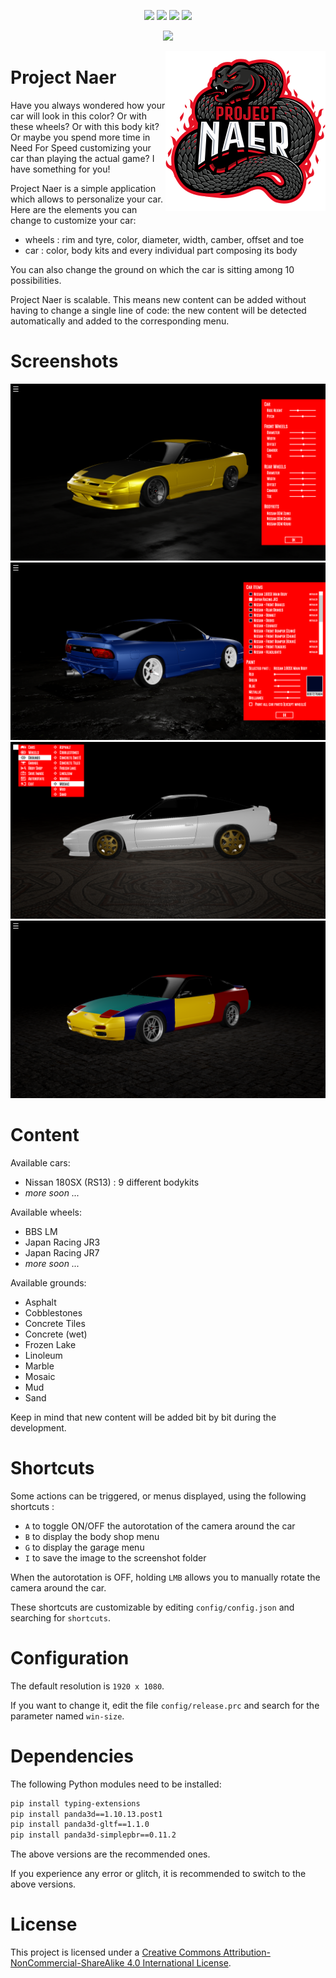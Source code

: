 <p align="center">
  <img src="https://img.shields.io/badge/Version-v0.8.0-blue.svg" />
  <img src="https://img.shields.io/badge/Panda3D-1.10.13-blue.svg" />
  <img src="https://img.shields.io/badge/Python-3.11-blue.svg" />
  <img src="https://img.shields.io/badge/License-CC%20BY--NC--SA%204.0-blue.svg" />
</p>

<p align="center">
  <img src="content/images/github/preview.gif" />
</p>

<img src="content/images/github/logo.png" align="right"/>


Project Naer
============

Have you always wondered how your car will look in this color?
Or with these wheels? Or with this body kit?
Or maybe you spend more time in Need For Speed customizing your car than
playing the actual game? I have something for you!

Project Naer is a simple application which allows to personalize your car.
Here are the elements you can change to customize your car:
- wheels : rim and tyre, color, diameter, width, camber, offset and toe
- car : color, body kits and every individual part composing its body

You can also change the ground on which the car is sitting
among 10 possibilities.

Project Naer is scalable. This means new content can be added without
having to change a single line of code: the new content will be detected
automatically and added to the corresponding menu.


Screenshots
===========

<img src="content/images/github/garage.png"/>
<img src="content/images/github/bodyshop.png"/>
<img src="content/images/github/mainmenu.png"/>
<img src="content/images/github/nissan_rs13.png"/>


Content
=======

Available cars:
- Nissan 180SX (RS13) : 9 different bodykits
- _more soon ..._

Available wheels:
- BBS LM
- Japan Racing JR3
- Japan Racing JR7
- _more soon ..._

Available grounds:
- Asphalt
- Cobblestones
- Concrete Tiles
- Concrete (wet)
- Frozen Lake
- Linoleum
- Marble
- Mosaic
- Mud
- Sand

Keep in mind that new content will be added bit by bit during the development.


Shortcuts
=========

Some actions can be triggered, or menus displayed, using the following shortcuts : 

- `A` to toggle ON/OFF the autorotation of the camera around the car
- `B` to display the body shop menu 
- `G` to display the garage menu
- `I` to save the image to the screenshot folder

When the autorotation is OFF, holding ``LMB`` allows you to 
manually rotate the camera around the car.

These shortcuts are customizable by editing `config/config.json` and searching
for `shortcuts`.


Configuration
=============

The default resolution is `1920 x 1080`.

If you want to change it, edit the file `config/release.prc`
and search for the parameter named `win-size`.


Dependencies
============

The following Python modules need to be installed:

```bash
pip install typing-extensions
pip install panda3d==1.10.13.post1
pip install panda3d-gltf==1.1.0
pip install panda3d-simplepbr==0.11.2
````

The above versions are the recommended ones.

If you experience any error or glitch, it is recommended to switch to the above versions.  


License
=======

This project is licensed under a [Creative Commons Attribution-NonCommercial-ShareAlike 4.0 International License](http://creativecommons.org/licenses/by-nc-sa/4.0/).
